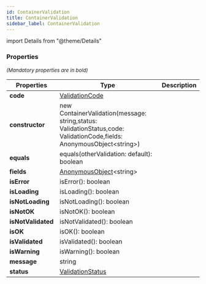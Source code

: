 ```yaml
---
id: ContainerValidation
title: ContainerValidation
sidebar_label: ContainerValidation
---
```


import Details from "@theme/Details"




### Properties

<font size="2"><i>(Mandatory properties are in bold)</i></font>

| Properties | Type | Description |
| --------- | ---- | ----------- |
| **code** | [ValidationCode](/framework-api/enum/ValidationCode.md) |  |
| **constructor** | new ContainerValidation(message: string,status: ValidationStatus,code: ValidationCode,fields: AnonymousObject<string\>) |  |
| **equals** | equals(otherValidation: default): boolean |  |
| **fields** | [AnonymousObject](/framework-api/interfaces/AnonymousObject.md)<string\> |  |
| **isError** | isError(): boolean |  |
| **isLoading** | isLoading(): boolean |  |
| **isNotLoading** | isNotLoading(): boolean |  |
| **isNotOK** | isNotOK(): boolean |  |
| **isNotValidated** | isNotValidated(): boolean |  |
| **isOK** | isOK(): boolean |  |
| **isValidated** | isValidated(): boolean |  |
| **isWarning** | isWarning(): boolean |  |
| **message** | string |  |
| **status** | [ValidationStatus](/framework-api/enum/ValidationStatus.md) |  |


